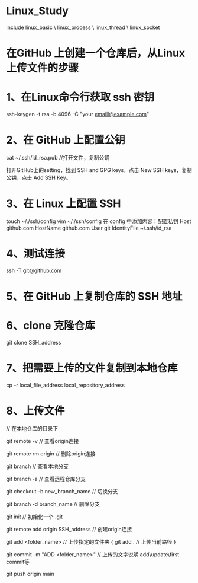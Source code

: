 # Linux_Study
include linux_basic \ linux_process \ linux_thread \ linux_socket


# 在GitHub 上创建一个仓库后，从Linux上传文件的步骤

# 1、在Linux命令行获取 ssh 密钥
ssh-keygen -t rsa -b 4096 -C "your emaill@example.com"

# 2、在 GitHub 上配置公钥
cat ~/.ssh/id_rsa.pub //打开文件，复制公钥

打开GitHub上的setting，找到 SSH and GPG keys，点击 New SSH keys，复制公钥，点击 Add SSH Key。

# 3、在 Linux 上配置 SSH
touch ~/./ssh/config
vim ~/./ssh/config
在 config 中添加内容：配置私钥
Host github.com
  HostName github.com
  User git
  IdentityFile ~/.ssh/id_rsa

# 4、测试连接
ssh -T git@github.com

# 5、在 GitHub 上复制仓库的 SSH 地址

# 6、clone 克隆仓库
git clone SSH_address

# 7、把需要上传的文件复制到本地仓库
cp -r local_file_address local_repository_address

# 8、上传文件
// 在本地仓库的目录下

git remote -v // 查看origin连接

git remote rm origin // 删除origin连接


git branch // 查看本地分支

git branch -a // 查看远程仓库分支

git checkout -b new_branch_name // 切换分支

git branch -d branch_name // 删除分支


git init // 初始化一个 .git

git remote add origin SSH_address // 创建origin连接

git add <folder_name> // 上传指定的文件夹       {  git add . // 上传当前路径  }

git commit -m "ADD <folder_name>" // 上传的文字说明 add\update\first commit等

git push origin main
